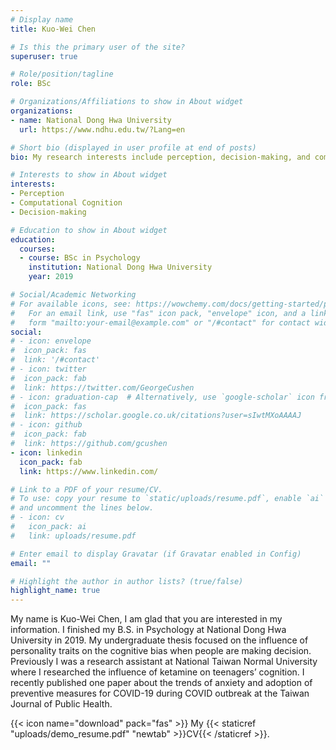 ```yaml
---
# Display name
title: Kuo-Wei Chen

# Is this the primary user of the site?
superuser: true

# Role/position/tagline
role: BSc

# Organizations/Affiliations to show in About widget
organizations:
- name: National Dong Hwa University
  url: https://www.ndhu.edu.tw/?Lang=en

# Short bio (displayed in user profile at end of posts)
bio: My research interests include perception, decision-making, and computational cognition.

# Interests to show in About widget
interests:
- Perception
- Computational Cognition
- Decision-making

# Education to show in About widget
education:
  courses:
  - course: BSc in Psychology
    institution: National Dong Hwa University
    year: 2019

# Social/Academic Networking
# For available icons, see: https://wowchemy.com/docs/getting-started/page-builder/#icons
#   For an email link, use "fas" icon pack, "envelope" icon, and a link in the
#   form "mailto:your-email@example.com" or "/#contact" for contact widget.
social:
# - icon: envelope
#  icon_pack: fas
#  link: '/#contact'
# - icon: twitter
#  icon_pack: fab
#  link: https://twitter.com/GeorgeCushen
# - icon: graduation-cap  # Alternatively, use `google-scholar` icon from `ai` icon pack
#  icon_pack: fas
#  link: https://scholar.google.co.uk/citations?user=sIwtMXoAAAAJ
# - icon: github
#  icon_pack: fab
#  link: https://github.com/gcushen
- icon: linkedin
  icon_pack: fab
  link: https://www.linkedin.com/

# Link to a PDF of your resume/CV.
# To use: copy your resume to `static/uploads/resume.pdf`, enable `ai` icons in `params.toml`,
# and uncomment the lines below.
# - icon: cv
#   icon_pack: ai
#   link: uploads/resume.pdf

# Enter email to display Gravatar (if Gravatar enabled in Config)
email: ""

# Highlight the author in author lists? (true/false)
highlight_name: true
---
```


My name is Kuo-Wei Chen, I am glad that you are interested in my information. I finished my B.S. in Psychology at National Dong Hwa University in 2019. My undergraduate thesis focused on the influence of personality traits on the cognitive bias when people are making decision. Previously I was a research assistant at National Taiwan Normal University where I researched the influence of ketamine on teenagers’ cognition. I recently published one paper about the trends of anxiety and adoption of preventive measures for COVID-19 during COVID outbreak at the Taiwan Journal of Public Health.

{{< icon name="download" pack="fas" >}} My {{< staticref "uploads/demo_resume.pdf" "newtab" >}}CV{{< /staticref >}}.
